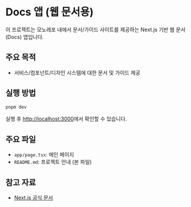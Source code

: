 # Docs 앱 (웹 문서용)

이 프로젝트는 모노레포 내에서 문서/가이드 사이트를 제공하는 Next.js 기반 웹 문서(Docs) 앱입니다.

## 주요 목적

- 서비스/컴포넌트/디자인 시스템에 대한 문서 및 가이드 제공

## 실행 방법

```sh
pnpm dev
```

실행 후 [http://localhost:3000](http://localhost:3000)에서 확인할 수 있습니다.

## 주요 파일

- `app/page.tsx`: 메인 페이지
- `README.md`: 프로젝트 안내 (본 파일)

## 참고 자료

- [Next.js 공식 문서](https://nextjs.org/docs)
